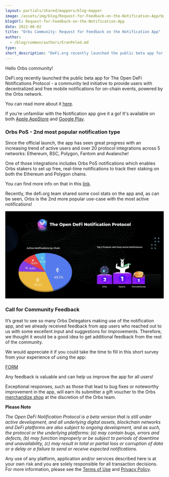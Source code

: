 ```yaml
---
layout: partials/shared/mappers/blog-mapper
image: /assets/img/blog/Request-for-Feedback-on-the-Notification-App/bg.jpg
blogUrl: Request-for-Feedback-on-the-Notification-App
date: 2022-06-02
title: "Orbs Community: Request for Feedback on the Notification App"
author:
  - /blog/common/authors/EranPeled.md
type:
short_description: "DeFi.org recently launched the public beta app for The Open DeFi Notifications Protocol - a community led initiative to provide users with decentralized and free mobile notifications for on-chain events, powered by the Orbs network. It’s great to see so many Orbs Delegators making use of the notification app, and we already received feedback from app users who reached out to us with some excellent input and suggestions for improvements. Therefore, we thought it would be a good idea to get additional feedback from the rest of the community."
---
```


Hello Orbs community!

DeFi.org recently launched the public beta app for The Open DeFi Notifications Protocol - a community led initiative to provide users with decentralized and free mobile notifications for on-chain events, powered by the Orbs network.

You can read more about it [here](https://www.orbs.com/notifications-launch/).

If you’re unfamiliar with the Notification app give it a go! It's available on both [Apple AppStore](https://apps.apple.com/il/app/defi-notifications/id1588243632) and [Google Play](https://play.google.com/store/apps/details?id=com.orbs.openDefiNotificationsApp).


### Orbs PoS - 2nd most popular notification type

Since the official launch, the app has seen great progress with an increasing trend of active users and over 20 protocol integrations across 5 networks: Ethereum, BSC, Polygon, Fantom and Avalanche!

One of those integrations includes Orbs PoS notifications which enables Orbs stakers to set up free, real-time notifications to track their staking on both the Ethereum and Polygon chains. 

You can find more info on that in this [link](https://medium.com/@defiorg/the-open-defi-notification-protocol-now-supports-the-orbs-network-f32c9f3d4b78).

Recently, the defi.org team shared some cool stats on the app and, as can be seen, Orbs is the 2nd more popular use-case with the most active notifications!

![stats](/assets/img/blog/Request-for-Feedback-on-the-Notification-App/image1.png)
 

### Call for Community Feedback

It’s great to see so many Orbs Delegators making use of the notification app, and we already received feedback from app users who reached out to us with some excellent input and suggestions for improvements. Therefore, we thought it would be a good idea to get additional feedback from the rest of the community.

We would appreciate it if you could take the time to fill in this short survey from your experience of using the app:

[FORM](https://docs.google.com/forms/d/e/1FAIpQLSeW7jI5cauSbMhJpYuiYd77reubj3-7CeOYC6r1WM9MhfAHRw/viewform)

Any feedback is valuable and can help us improve the app for all users! 

Exceptional responses, such as those that lead to bug fixes or noteworthy improvement in the app, will earn its submitter a gift voucher to the Orbs [merchandize shop](https://orbs.myspreadshop.com/) at the discretion of the Orbs team. 


<div class='line-separator'> </div>


**Please Note**

_The Open DeFi Notification Protocol is a beta version that is still under active development, and all underlying digital assets, blockchain networks and DeFi platforms are also subject to ongoing development, and as such, the protocol or the underlying platforms:
(a) may contain bugs, errors and defects,
(b) may function improperly or be subject to periods of downtime and unavailability,
(c) may result in total or partial loss or corruption of data or a delay or a failure to send or receive expected notifications._

Any use of any platform, application and/or services described here is at your own risk and you are solely responsible for all transaction decisions. For more information, please see the [Terms of Use](https://defi.org/defi-notifications-terms-of-use/index.html) and [Privacy Policy](https://defi.org/defi-notifications-privacy-policy/index.html). 

